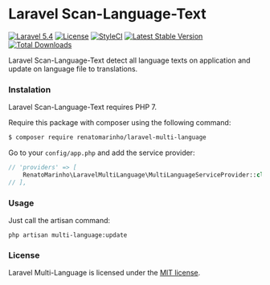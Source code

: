 # Laravel Scan-Language-Text

[![Laravel 5.4](https://img.shields.io/badge/Laravel-5.4-brightgreen.svg?style=flat-square)](http://laravel.com)
[![License](https://poser.pugx.org/renatomarinho/laravel-multi-language/license)](https://packagist.org/packages/renatomarinho/laravel-multi-language)
[![StyleCI](https://styleci.io/repos/88404078/shield?branch=master)](https://styleci.io/repos/88404078)
[![Latest Stable Version](https://poser.pugx.org/renatomarinho/laravel-multi-language/v/stable)](https://packagist.org/packages/renatomarinho/laravel-multi-language)
[![Total Downloads](https://poser.pugx.org/renatomarinho/laravel-multi-language/downloads)](https://packagist.org/packages/renatomarinho/laravel-multi-language)


Laravel Scan-Language-Text detect all language texts on application and update on language file to translations.

### Instalation 

Laravel Scan-Language-Text requires PHP 7.

Require this package with composer using the following command:

```bash
$ composer require renatomarinho/laravel-multi-language
```

Go to your `config/app.php` and add the service provider:

```php
// 'providers' => [
    RenatoMarinho\LaravelMultiLanguage\MultiLanguageServiceProvider::class
// ],
   ```

### Usage

Just call the artisan command:

`php artisan multi-language:update`


### License

Laravel Multi-Language is licensed under the [MIT license](https://opensource.org/licenses/MIT).
